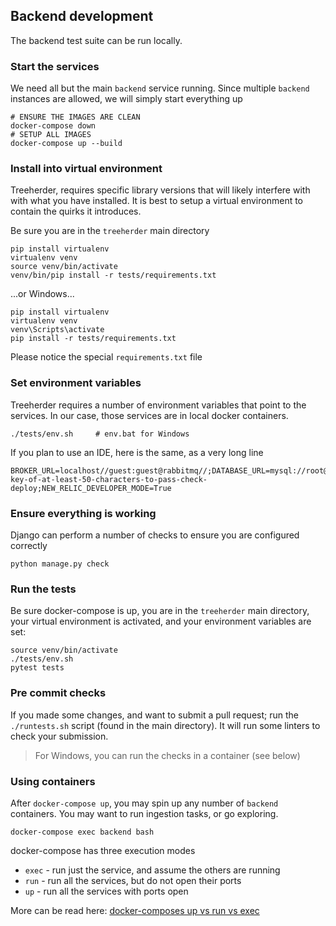 ## Backend development

The backend test suite can be run locally. 

### Start the services

We need all but the main `backend` service running.  Since multiple `backend` instances are allowed, we will simply start everything up

    # ENSURE THE IMAGES ARE CLEAN
    docker-compose down
    # SETUP ALL IMAGES
    docker-compose up --build

### Install into virtual environment

Treeherder, requires specific library versions that will likely interfere with with what you have installed. It is best to setup a virtual environment to contain the quirks it introduces.

Be sure you are in the `treeherder` main directory

    pip install virtualenv
    virtualenv venv
    source venv/bin/activate
    venv/bin/pip install -r tests/requirements.txt

...or Windows...

    pip install virtualenv
    virtualenv venv
    venv\Scripts\activate
    pip install -r tests/requirements.txt

Please notice the special `requirements.txt` file

### Set environment variables

Treeherder requires a number of environment variables that point to the services.  In our case, those services are in local docker containers.

    ./tests/env.sh     # env.bat for Windows

If you plan to use an IDE, here is the same, as a very long line

```
BROKER_URL=localhost//guest:guest@rabbitmq//;DATABASE_URL=mysql://root@localhost:3306/treeherder;REDIS_URL=redis://localhost:6379;SITE_URL=http://backend:8000/;TREEHERDER_DEBUG=True;TREEHERDER_DJANGO_SECRET_KEY=secret-key-of-at-least-50-characters-to-pass-check-deploy;NEW_RELIC_DEVELOPER_MODE=True
```

### Ensure everything is working

Django can perform a number of checks to ensure you are configured correctly

    python manage.py check

### Run the tests

Be sure docker-compose is up, you are in the `treeherder` main directory, your virtual environment is activated, and your environment variables are set:

    source venv/bin/activate
    ./tests/env.sh
    pytest tests

### Pre commit checks

If you made some changes, and want to submit a pull request; run the `./runtests.sh` script (found in the main directory).  It will run some linters to check your submission.

> For Windows, you can run the checks in a container (see below)


### Using containers

After `docker-compose up`, you may spin up any number of `backend` containers. You may want to run ingestion tasks, or go exploring. 

    docker-compose exec backend bash

docker-compose has three execution modes

* `exec` - run just the service, and assume the others are running
* `run` - run all the services, but do not open their ports
* `up` - run all the services with ports open

More can be read here: [docker-composes up vs run vs exec](https://medium.com/@zhao.li/how-to-understand-the-difference-between-docker-composes-up-vs-run-vs-exec-commands-a506151967df)
